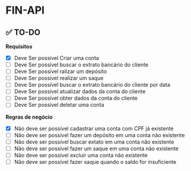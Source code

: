 # FIN-API

## ✅ TO-DO
**Requisitos**
- [x] Deve Ser possível Criar uma conta
- [ ] Deve Ser possível buscar o extrato bancário do cliente
- [ ] Deve Ser possível ralizar um depósito
- [ ] Deve Ser possível realizar um saque
- [ ] Deve Ser possível buscar o extrato bancário do cliente por data
- [ ] Deve Ser possível atualizar dados da conta do cliente
- [ ] Deve Ser possível obter dados da conta do cliente
- [ ] Deve Ser possível deletar uma conta

**Regras de negócio**
- [x] Não deve ser possível cadastrar uma conta com CPF já existente
- [ ] Não deve ser possível fazer um depósito em uma conta não existente
- [ ] Não deve ser possível buscar extato em uma conta não existente
- [ ] Não deve ser possível fazer um saque em uma conta não existente
- [ ] Não deve ser possível excluir uma conta não existente
- [ ] Não deve ser possível fazer saque quando o saldo for insuficiente
